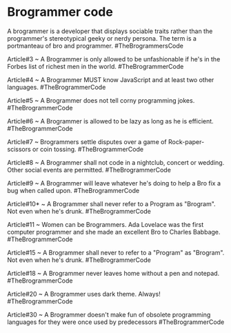 # Brogrammer code
A brogrammer is a developer that displays sociable traits rather than the programmer's stereotypical geeky or nerdy persona. The term is a portmanteau of bro and programmer. #TheBrogrammersCode

Article#3 ~ A Brogrammer is only allowed to be unfashionable if he's in the Forbes list of richest men in the world.
#TheBrogrammerCode

Article#4 ~ A Brogrammer MUST know JavaScript and at least two other languages.
#TheBrogrammerCode

Article#5 ~ A Brogrammer does not tell corny programming jokes.
#TheBrogrammerCode

Article#6 ~ A Brogrammer is allowed to be lazy as long as he is efficient.
#TheBrogrammerCode

Article#7 ~ Brogrammers settle disputes over a game of Rock-paper-scissors or coin tossing.
#TheBrogrammerCode

Article#8 ~ A Brogrammer shall not code in a nightclub, concert or wedding. Other social events are permitted.
#TheBrogrammerCode

Article#9 ~ A Brogrammer will leave whatever he's doing to help a Bro fix a bug when called upon.
#TheBrogrammerCode

Article#10* ~ A Brogrammer shall never refer to a Program as "Brogram". Not even when he's drunk.
#TheBrogrammerCode

Article#11 ~ Women can be Brogrammers. Ada Lovelace was the first computer programmer and she made an excellent Bro to Charles Babbage.
#TheBrogrammerCode

Article#15 ~ A Brogrammer shall never to refer to a "Program" as "Brogram". Not even when he's drunk.
#TheBrogrammerCode

Article#18 ~ A Brogrammer never leaves home without a pen and notepad.
#TheBrogrammerCode

Article#20 ~ A Brogrammer uses dark theme. Always!
#TheBrogrammerCode

Article#30 ~ A Brogrammer doesn't make fun of obsolete programming languages for they were once used by predecessors
#TheBrogrammerCode

